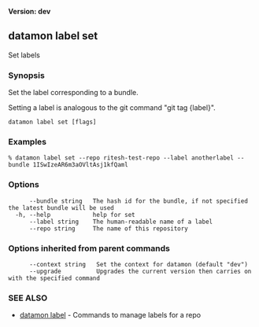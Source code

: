 **Version: dev**

## datamon label set

Set labels

### Synopsis

Set the label corresponding to a bundle.

Setting a label is analogous to the git command "git tag {label}".

```
datamon label set [flags]
```

### Examples

```
% datamon label set --repo ritesh-test-repo --label anotherlabel --bundle 1ISwIzeAR6m3aOVltAsj1kfQaml

```

### Options

```
      --bundle string   The hash id for the bundle, if not specified the latest bundle will be used
  -h, --help            help for set
      --label string    The human-readable name of a label
      --repo string     The name of this repository
```

### Options inherited from parent commands

```
      --context string   Set the context for datamon (default "dev")
      --upgrade          Upgrades the current version then carries on with the specified command
```

### SEE ALSO

* [datamon label](datamon_label.md)	 - Commands to manage labels for a repo

